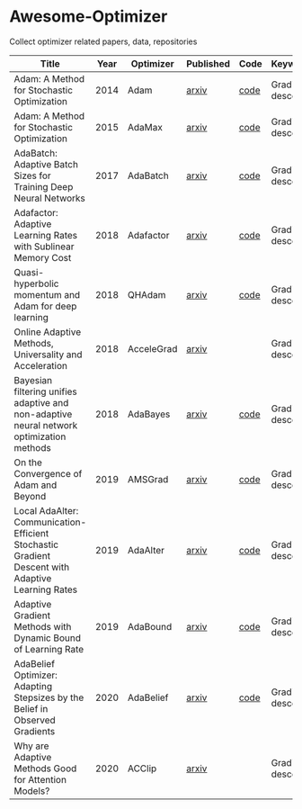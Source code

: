 # Awesome-Optimizer
Collect optimizer related papers, data, repositories

| Title                                           |  Year    | Optimizer       | Published                                  | Code                                              | Keywords                                  |
| ---------------------- | ---------------------- | ---------|-------------------------------------------------- | ------------------------------------------------------------ | ------------------------------------------|
| Adam: A Method for Stochastic Optimization      | 2014     | Adam            | [arxiv](https://arxiv.org/abs/1412.6980) | [code](https://paperswithcode.com/paper/adam-a-method-for-stochastic-optimization) | Gradient descent    |
| Adam: A Method for Stochastic Optimization      | 2015     | AdaMax          | [arxiv](https://arxiv.org/abs/1412.6980) | [code](https://github.com/pytorch/pytorch/blob/b7bda236d18815052378c88081f64935427d7716/torch/optim/adamax.py#L5) | Gradient descent    |
|AdaBatch: Adaptive Batch Sizes for Training Deep Neural Networks|2017|AdaBatch|[arxiv](https://arxiv.org/abs/1712.02029)|[code](https://github.com/GXU-GMU-MICCAI/AdaBatch-numerical-experiments)|Gradient descent|
| Adafactor: Adaptive Learning Rates with Sublinear Memory Cost | 2018     | Adafactor       | [arxiv](https://arxiv.org/abs/1804.04235) | [code](https://github.com/DeadAt0m/adafactor-pytorch) | Gradient descent    |
| Quasi-hyperbolic momentum and Adam for deep learning      | 2018     | QHAdam            | [arxiv](https://arxiv.org/abs/1810.06801) | [code](https://github.com/facebookresearch/qhoptim) | Gradient descent    |
|Online Adaptive Methods, Universality and Acceleration|2018|AcceleGrad|[arxiv](https://arxiv.org/abs/1809.02864)||Gradient descent|
|Bayesian filtering unifies adaptive and non-adaptive neural network optimization methods|2018|AdaBayes|[arxiv](https://arxiv.org/abs/1807.07540)|[code](https://github.com/LaurenceA/adabayes)|Gradient descent|
| On the Convergence of Adam and Beyond           | 2019     | AMSGrad         | [arxiv](https://arxiv.org/abs/1904.09237) | [code](https://github.com/pytorch/pytorch/blob/b7bda236d18815052378c88081f64935427d7716/torch/optim/adam.py#L6) | Gradient descent    |
|Local AdaAlter: Communication-Efficient Stochastic Gradient Descent with Adaptive Learning Rates|2019|AdaAlter|[arxiv](https://arxiv.org/abs/1911.09030)|[code](https://github.com/xcgoner/AISTATS2020-AdaAlter-GluonNLP)|Gradient descent|
|Adaptive Gradient Methods with Dynamic Bound of Learning Rate|2019|AdaBound|[arxiv](https://arxiv.org/abs/1902.09843)|[code](https://github.com/Luolc/AdaBound)|Gradient descent|
|AdaBelief Optimizer: Adapting Stepsizes by the Belief in Observed Gradients|2020|AdaBelief|[arxiv](https://arxiv.org/abs/2010.07468)|[code](https://github.com/juntang-zhuang/Adabelief-Optimizer)|Gradient descent|
|Why are Adaptive Methods Good for Attention Models?|2020|ACClip|[arxiv](https://arxiv.org/abs/1912.03194)||Gradient descent|
